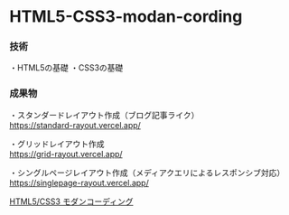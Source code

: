 # HTML5-CSS3-modan-cording

### 技術
・HTML5の基礎
・CSS3の基礎

### 成果物
・スタンダードレイアウト作成（ブログ記事ライク）<br>
https://standard-rayout.vercel.app/

・グリッドレイアウト作成<br>
https://grid-rayout.vercel.app/

・シングルページレイアウト作成（メディアクエリによるレスポンシブ対応）<br>
https://singlepage-rayout.vercel.app/

[HTML5/CSS3 モダンコーディング](https://www.amazon.co.jp/HTML5-CSS3%E3%83%A2%E3%83%80%E3%83%B3%E3%82%B3%E3%83%BC%E3%83%87%E3%82%A3%E3%83%B3%E3%82%B0-%E3%83%95%E3%83%AD%E3%83%B3%E3%83%88%E3%82%A8%E3%83%B3%E3%83%89%E3%82%A8%E3%83%B3%E3%82%B8%E3%83%8B%E3%82%A2%E3%81%8C%E6%95%99%E3%81%88%E3%82%8B3%E3%81%A4%E3%81%AE%E6%9C%AC%E6%A0%BC%E3%83%AC%E3%82%A4%E3%82%A2%E3%82%A6%E3%83%88-%E3%82%B9%E3%82%BF%E3%83%B3%E3%83%80%E3%83%BC%E3%83%89%E3%83%BB%E3%82%B0%E3%83%AA%E3%83%83%E3%83%89%E3%83%BB%E3%82%B7%E3%83%B3%E3%82%B0%E3%83%AB%E3%83%9A%E3%83%BC%E3%82%B8%E3%83%AC%E3%82%A4%E3%82%A2%E3%82%A6%E3%83%88%E3%81%AE%E4%BD%9C%E3%82%8A%E6%96%B9-%E5%90%89%E7%94%B0%E7%9C%9F%E9%BA%BB-ebook/dp/B0176GNY26)

